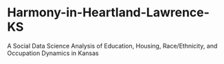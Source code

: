 # Harmony-in-Heartland-Lawrence-KS
A Social Data Science Analysis of Education, Housing, Race/Ethnicity, and Occupation Dynamics in Kansas
